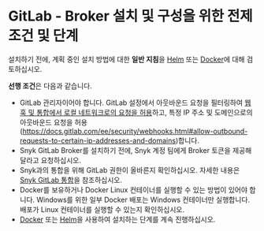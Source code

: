 # GitLab - Broker 설치 및 구성을 위한 전제 조건 및 단계

설치하기 전에, 계획 중인 설치 방법에 대한 **일반 지침**을 [Helm](../install-and-configure-broker-using-helm.md) 또는 [Docker](../install-and-configure-broker-using-docker.md)에 대해 검토하십시오.

**선행 조건**은 다음과 같습니다.

* GitLab 관리자이어야 합니다. GitLab 설정에서 아웃바운드 요청을 필터링하여 [웹훅 및 통합에서 로컬 네트워크로의 요청을 허용](https://docs.gitlab.com/ee/security/webhooks.html#allow-requests-to-the-local-network-from-webhooks-and-integrations)하고, 특정 IP 주소 및 도메인으로의 아웃바운드 요청을 허용(https://docs.gitlab.com/ee/security/webhooks.html#allow-outbound-requests-to-certain-ip-addresses-and-domains)합니다.
* Snyk GitLab Broker를 설치하기 전에, Snyk 계정 팀에게 Broker 토큰을 제공해 달라고 요청하십시오.
* Snyk과의 통합을 위해 GitLab 권한이 올바른지 확인하십시오. 자세한 내용은 [Snyk GitLab 통합](../../../../scm-ide-and-ci-cd-integrations/snyk-scm-integrations/gitlab.md)을 참조하십시오.
* Docker를 보유하거나 Docker Linux 컨테이너를 실행할 수 있는 방법이 있어야 합니다. Windows를 위한 일부 Docker 배포는 Windows 컨테이너만 실행합니다. 배포가 Linux 컨테이너를 실행할 수 있는지 확인하십시오.
* [Docker](setup-broker-with-gitlab.md) 또는 [Helm](gitlab-install-and-configure-using-helm.md)을 사용하여 설치하는 단계를 계속 진행하십시오.
